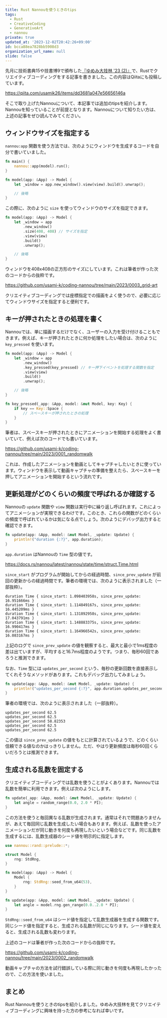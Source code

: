 ```yaml
---
title: Rust Nannouを使うときのtips
tags:
  - Rust
  - CreativeCoding
  - GenerativeArt
  - nannou
private: true
updated_at: '2023-12-02T20:42:26+09:00'
id: bcca88ea7828bb5908d3
organization_url_name: null
slide: false
---
```

先月に技術書典15や技書博9で頒布した[『ゆめみ大技林 '23 (2)』](https://booth.pm/ja/items/5237542)で、Rustでクリエイティブコーディングをする記事を書きました。この内容はQiitaにも投稿しています。

https://qiita.com/usamik26/items/dd3681a047e56656146a

そこで取り上げたNannouについて、本記事では追加のtipsを紹介します。Nannouを知っていることが前提となります。Nannouについて知りたい方は、上述の記事をぜひ読んでみてください。

## ウィンドウサイズを指定する

`nannou:app` 関数を使う方法では、次のようにウィンドウを生成するコードを自分で書いていました。

```rust
fn main() {
    nannou::app(model).run();
}

fn model(app: &App) -> Model {
    let _window = app.new_window().view(view).build().unwrap();

    // 後略
}
```

この際に、次のように `size` を使ってウィンドウのサイズを指定できます。

```rust
fn model(app: &App) -> Model {
    let _window = app
        .new_window()
        .size(408, 408) // サイズを指定
        .view(view)
        .build()
        .unwrap();

    // 後略
}
```

ウィンドウを408x408の正方形のサイズにしています。これは筆者が作った次のコードからの抜粋です。

https://github.com/usami-k/coding-nannou/tree/main/2023/0003_grid-art

クリエイティブコーディングでは座標指定での描画をよく使うので、必要に応じてウィンドウサイズを指定すると便利です。

## キーが押されたときの処理を書く

Nannouでは、単に描画するだけでなく、ユーザーの入力を受け付けることもできます。例えば、キーが押されたときに何か処理をしたい場合は、次のように `key_pressed` を使います。

```rust
fn model(app: &App) -> Model {
    let _window = app
        .new_window()
        .key_pressed(key_pressed) // キー押下イベントを処理する関数を指定
        .view(view)
        .build()
        .unwrap();

    // 後略
}

fn key_pressed(_app: &App, model: &mut Model, key: Key) {
    if key == Key::Space {
        // スペースキーが押されたときの処理
    }
}
```

筆者は、スペースキーが押されたときにアニメーションを開始する処理をよく書いていて、例えば次のコードでも書いています。

https://github.com/usami-k/coding-nannou/tree/main/2023/0001_randomwalk

これは、作成したアニメーションを動画としてキャプチャしたいときに使っています。ウィンドウを表示して動画キャプチャの準備を整えたら、スペースキーを押してアニメーションを開始するという流れです。

## 更新処理がどのくらいの頻度で呼ばれるか確認する

Nannouの `update` 関数や `view` 関数は実行中に繰り返し呼ばれます。これによってアニメーションが実現できるわけです。このとき、これらの関数がどのくらいの頻度で呼ばれているかは気になる点でしょう。次のようにデバッグ出力すると確認できます。

```rust
fn update(app: &App, model: &mut Model, _update: Update) {
    println!("duration {:?}", app.duration);
}
```

`app.duration` はNannouの `Time` 型の値です。

https://docs.rs/nannou/latest/nannou/state/time/struct.Time.html

`since_start` がプログラムが開始してからの経過時間、`since_prev_update` が前回の更新からの経過時間です。筆者の環境では、次のように表示されました（一部抜粋）。

```
duration Time { since_start: 1.098403958s, since_prev_update: 16.951666ms }
duration Time { since_start: 1.114849167s, since_prev_update: 16.445209ms }
duration Time { since_start: 1.131892958s, since_prev_update: 17.043791ms }
duration Time { since_start: 1.148883375s, since_prev_update: 16.990417ms }
duration Time { since_start: 1.164966542s, since_prev_update: 16.083167ms }
```

上記のログで `since_prev_update` の値を観察すると、最大と最小で1ms程度の差は出ていますが、平均すると16.7ms程度のようです。つまり、毎秒60回であろうと推測できます。

なお、`Time` 型には `updates_per_second` という、毎秒の更新回数を直接表示してくれそうなメソッドがあります。これもデバッグ出力してみましょう。

```rust
fn update(app: &App, model: &mut Model, _update: Update) {
    println!("updates_per_second {:?}", app.duration.updates_per_second());
}
```

筆者の環境では、次のように表示されました（一部抜粋）。

```
updates_per_second 62.5
updates_per_second 62.5
updates_per_second 58.82353
updates_per_second 62.5
updates_per_second 62.5
```

この値は `since_prev_update` の値をもとに計算されているようで、どのくらい信頼できる値なのかはっきりしません。ただ、やはり更新頻度は毎秒60回くらいだろうとは推測できます。

## 生成される乱数を固定する

クリエイティブコーディングでは乱数を使うことがよくあります。Nannouでは乱数を簡単に利用できます。例えば次のようにします。

```rust
fn update(_app: &App, model: &mut Model, _update: Update) {
    let angle = random_range(0.0, 2.0 * PI);
}
```

この方法を使うと毎回異なる乱数が生成されます。通常はそれで問題ありませんが、あえて毎回同じ乱数を生成したい場合もあります。例えば、乱数を使ったアニメーションだが同じ動きを何度も再現したいという場合などです。同じ乱数を生成するには、乱数生成器のシード値を明示的に指定します。

```rust
use nannou::rand::prelude::*;

struct Model {
    rng: StdRng,
}

fn model(app: &App) -> Model {
    Model {
        rng: StdRng::seed_from_u64(53),
    }
}

fn update(app: &App, model: &mut Model, _update: Update) {
    let angle = model.rng.gen_range(0.0..2.0 * PI);
}
```

`StdRng::seed_from_u64` はシード値を指定して乱数生成器を生成する関数です。同じシード値を指定すると、生成される乱数が同じになります。シード値を変えると、生成される乱数も変わります。

上述のコードは筆者が作った次のコードからの抜粋です。

https://github.com/usami-k/coding-nannou/tree/main/2023/0002_randomwalk

動画キャプチャの方法を試行錯誤している際に同じ動きを何度も再現したかったので、この方法を使いました。

## まとめ

Rust Nannouを使うときのtipsを紹介しました。ゆめみ大技林を見てクリエイティブコーディングに興味を持った方の参考になれば幸いです。
